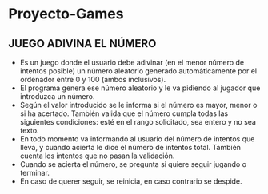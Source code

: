 ﻿# Proyecto-Games

## JUEGO ADIVINA EL NÚMERO
<ul>
  <li>Es un juego donde el usuario debe adivinar (en el menor número de intentos posible) un número aleatorio generado automáticamente por el ordenador entre 0 y 100 (ambos inclusivos).</li>
  <li>El programa genera ese número aleatorio y le va pidiendo al jugador que introduzca un número.</li>
  <li>Según el valor introducido se le informa si el número es mayor, menor o si ha acertado. También valida que el número cumpla todas las siguientes condiciones: esté en el rango solicitado, sea entero y no sea texto.</li>
  <li>En todo momento va informando al usuario del número de intentos que lleva, y cuando acierta le dice el número de intentos total. También cuenta los intentos que no pasan la validación.</li>
  <li>Cuando se acierta el número, se pregunta si quiere seguir jugando o terminar. </li>
  <li> En caso de querer seguir, se reinicia, en caso contrario se despide.</li>
</ul>
